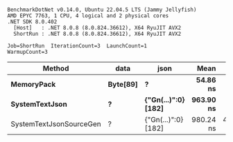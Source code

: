 ```

BenchmarkDotNet v0.14.0, Ubuntu 22.04.5 LTS (Jammy Jellyfish)
AMD EPYC 7763, 1 CPU, 4 logical and 2 physical cores
.NET SDK 8.0.402
  [Host]   : .NET 8.0.8 (8.0.824.36612), X64 RyuJIT AVX2
  ShortRun : .NET 8.0.8 (8.0.824.36612), X64 RyuJIT AVX2

Job=ShortRun  IterationCount=3  LaunchCount=1  
WarmupCount=3  

```
| Method                  | data     | json                | Mean      | Error      | StdDev    | Min       | Max         | Gen0   | Allocated |
|------------------------ |--------- |-------------------- |----------:|-----------:|----------:|----------:|------------:|-------:|----------:|
| **MemoryPack**              | **Byte[89]** | **?**                   |  **54.86 ns** |  **20.281 ns** |  **1.112 ns** |  **53.58 ns** |    **55.59 ns** | **0.0012** |     **104 B** |
| **SystemTextJson**          | **?**        | **{&quot;Gn(...)&quot;:0} [182]** | **963.90 ns** |   **9.969 ns** |  **0.546 ns** | **963.44 ns** |   **964.50 ns** |      **-** |     **104 B** |
| SystemTextJsonSourceGen | ?        | {&quot;Gn(...)&quot;:0} [182] | 980.24 ns | 439.397 ns | 24.085 ns | 955.35 ns | 1,003.43 ns |      - |     104 B |
